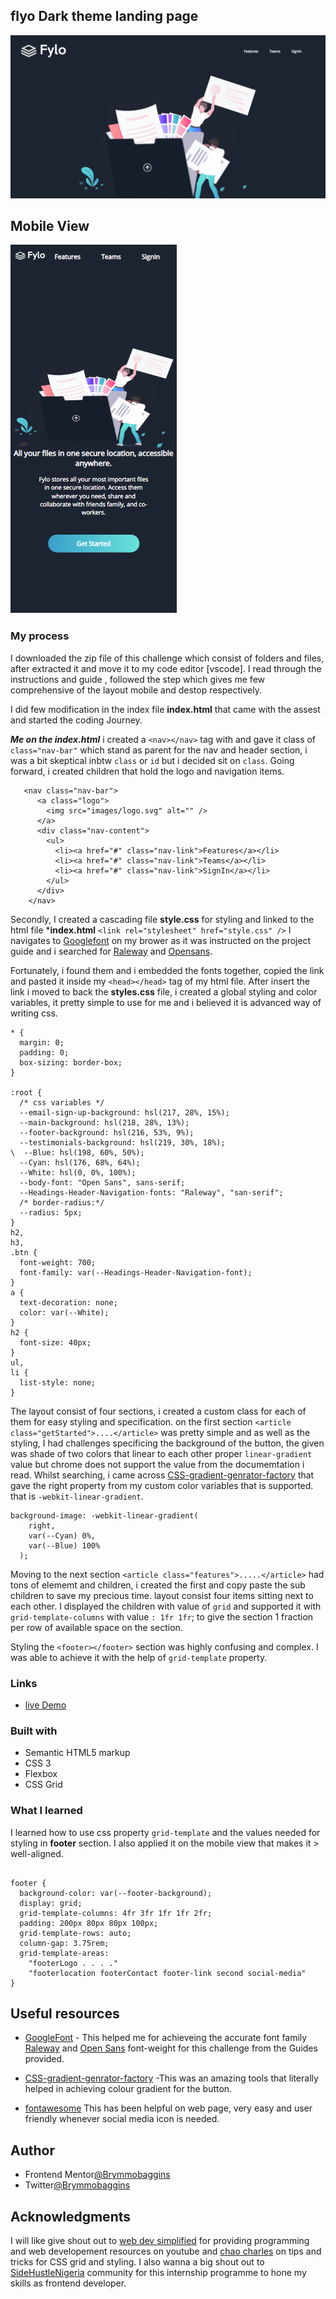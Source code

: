 ## flyo Dark theme landing page

![Project](images/NavSectionScreenShot.png)


## Mobile View 

![Project](images/MobileScreenshot.png)

### My process
 
I downloaded the zip file of this challenge which consist of folders and files, after extracted it and move it to my code editor [vscode]. I read through the instructions and guide , followed the step which gives me few comprehensive of the layout mobile and destop respectively.

 I did few modification in the index file **index.html** that came with the assest and started the coding Journey.

***Me on the index.html***  i created a `<nav></nav>` tag with and gave it class of `class="nav-bar"` which stand as parent for the nav and header section, i was a bit skeptical inbtw `class` or `id`  but i decided sit on `class`. Going forward,  i created children that hold the logo and navigation items. 

```
   <nav class="nav-bar">
      <a class="logo">
        <img src="images/logo.svg" alt="" />
      </a>
      <div class="nav-content">
        <ul>
          <li><a href="#" class="nav-link">Features</a></li>
          <li><a href="#" class="nav-link">Teams</a></li>
          <li><a href="#" class="nav-link">SignIn</a></li>
        </ul>
      </div>
    </nav>
```

Secondly, I created a cascading file **style.css** for styling and linked to the html file ***index.html** `<link rel="stylesheet" href="style.css" />` I navigates to [Googlefont](https://www.googlefont.com) on my brower as it was instructed on the project guide and i searched for [Raleway](https://fonts.google.com/specimen/Raleway) and [Opensans](https://fonts.google.com/specimen/Open+Sans). 

Fortunately, i found them and i embedded the fonts together, copied the link and pasted it inside my `<head></head>` tag of my html file. After insert the link i moved to back the **styles.css** file, i created a global styling and color variables, it pretty simple to use for me and i believed it is advanced way of writing css.

```
* {
  margin: 0;
  padding: 0;
  box-sizing: border-box;
}

:root {
  /* css variables */
  --email-sign-up-background: hsl(217, 28%, 15%);
  --main-background: hsl(218, 28%, 13%);
  --footer-background: hsl(216, 53%, 9%);
  --testimonials-background: hsl(219, 30%, 18%);
\  --Blue: hsl(198, 60%, 50%);
  --Cyan: hsl(176, 68%, 64%);
  --White: hsl(0, 0%, 100%);
  --body-font: "Open Sans", sans-serif;
  --Headings-Header-Navigation-fonts: "Raleway", "san-serif";
  /* border-radius:*/
  --radius: 5px;
}
h2,
h3,
.btn {
  font-weight: 700;
  font-family: var(--Headings-Header-Navigation-font);
}
a {
  text-decoration: none;
  color: var(--White);
}
h2 {
  font-size: 40px;
}
ul,
li {
  list-style: none;
}
```

The layout consist of four sections, i created a custom class for each of them for easy styling and specification. on the first section `<article class="getStarted">....</article>` was pretty simple and as well as the styling, I had challenges specificing the background of the button, the given was shade of two colors that linear to each other proper `linear-gradient` value but chrome does not support the value from the documemtation i read. Whilst searching, i came across [CSS-gradient-genrator-factory](http://www.css3factory.com/linear-gradients/) that gave the right property from my custom color variables that is supported. that is  `-webkit-linear-gradient`. 

```
background-image: -webkit-linear-gradient(
    right,
    var(--Cyan) 0%,
    var(--Blue) 100%
  );
```

 Moving to the next section `<article class="features">.....</article>` had tons of elememt and children, i created the first and copy paste the sub children to save my precious time. layout consist four items sitting next to each other. I displayed the children with value of `grid` and supported it with `grid-template-columns` with value `: 1fr 1fr`; to give the section 1 fraction per row of available space on the section.

 Styling the `<footer></footer>` section was highly confusing and complex. I was able to achieve it with the help of `grid-template` property. 

### Links

- [live Demo](https://your-live-site-url.com)

### Built with

- Semantic HTML5 markup
- CSS 3
- Flexbox
- CSS Grid

### What I learned

 I learned how to use css property `grid-template` and the values needed for styling in **footer** section. I also applied it on the mobile view that makes it > well-aligned.


```

footer {
  background-color: var(--footer-background);
  display: grid;
  grid-template-columns: 4fr 3fr 1fr 1fr 2fr;
  padding: 200px 80px 80px 100px;
  grid-template-rows: auto;
  column-gap: 3.75rem;
  grid-template-areas:
    "footerLogo . . . ."
    "footerlocation footerContact footer-link second social-media"
}

```

## Useful resources

- [GoogleFont](https://www.googlefont.com) - This helped me for achieveing the accurate font family [Raleway](https://fonts.google.com/specimen/Raleway) and [Open Sans](https://fonts.google.com/specimen/Open+Sans) font-weight for this challenge from the Guides provided.

- [CSS-gradient-genrator-factory](http://www.css3factory.com/linear-gradients/) -This was an amazing tools that literally helped in achieving colour gradient for the button.

- [fontawesome](https://www.fontawesome.com) This has been helpful on web page, very easy and user friendly whenever social media icon is needed.

## Author

- Frontend Mentor[@Brymmobaggins](https://www.frontendmentor.io/profile/Brymmobaggins)
- Twitter[@Brymmobaggins](https://www.twitter.com/Brymmobaggins)


## Acknowledgments

I  will like give shout out to [web dev simplified](https://twitter.com/DevSimplified) for providing programming and web developement resources on youtube and [chao charles](https://twitter.com/ChaooCharles?lang=en) on tips and tricks for CSS grid and styling. I also wanna a big shout out to [SideHustleNigeria](https://internship.sidehustle.ng/index.php) community for this internship programme to hone my skills as frontend developer.
